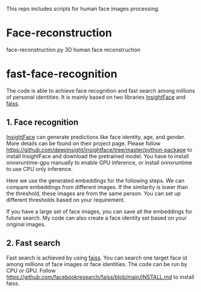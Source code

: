 This repo includes scripts for human face images processing.


# Face-reconstruction

face-reconstruction.py 3D human face reconstruction


# fast-face-recognition

The code is able to achieve face recognition and fast search among millions of personal identities. It is mainly based on two libraries [InsightFace](https://github.com/deepinsight/insightface#insightface-2d-and-3d-face-analysis-project) and [faiss](https://github.com/facebookresearch/faiss). 

## 1. Face recognition
[InsightFace](https://github.com/deepinsight/insightface#insightface-2d-and-3d-face-analysis-project) can generate predictions like face identity, age, and gender. More details can be found on their project page. 
Please follow https://github.com/deepinsight/insightface/tree/master/python-package to install InsightFace and download the pretrained model. You have to install onnxruntime-gpu manually to enable GPU inference, or install onnxruntime to use CPU only inference.


Here we use the generated embeddings for the following steps. We can compare embeddings from different images. If the similarity is lower than the threshold, these images are from the same person. You can set up different thresholds based on your requirement.

If you have a large set of face images, you can save all the embeddings for future search. My code can also create a face identity set based on your original images. 

## 2. Fast search
Fast search is achieved by using [faiss](https://github.com/facebookresearch/faiss). You can search one target face id among millions of face images or face identities. The code can be run by CPU or GPU.
Follow https://github.com/facebookresearch/faiss/blob/main/INSTALL.md to install faiss.